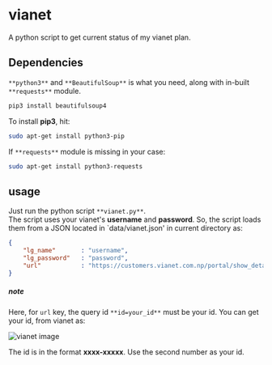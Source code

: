 # vianet
A python script to get current status of my vianet plan.

## Dependencies
`**python3**` and `**BeautifulSoup**` is what you need, along with in-built `**requests**` module.

```bash
pip3 install beautifulsoup4
```

To install **pip3**, hit:
```bash
sudo apt-get install python3-pip
```

If `**requests**` module is missing in your case:
```bash
sudo apt-get install python3-requests
```

## usage
Just run the python script `**vianet.py**`.  
The script uses your vianet's **username** and **password**. 
So, the script loads them from a JSON located in `data/vianet.json' in current directory as: 

```json
{
    "lg_name"       : "username", 
    "lg_password"   : "password",
    "url"           : "https://customers.vianet.com.np/portal/show_details.pl?id=your_id"
}
```

##### note
Here, for `url` key, the query id `**id=your_id**` must be your id. You can get your id, from vianet as:

![vianet image](/images/vianet.jpeg)

The id is in the format **xxxx-xxxxx**. Use the second number as your id.

